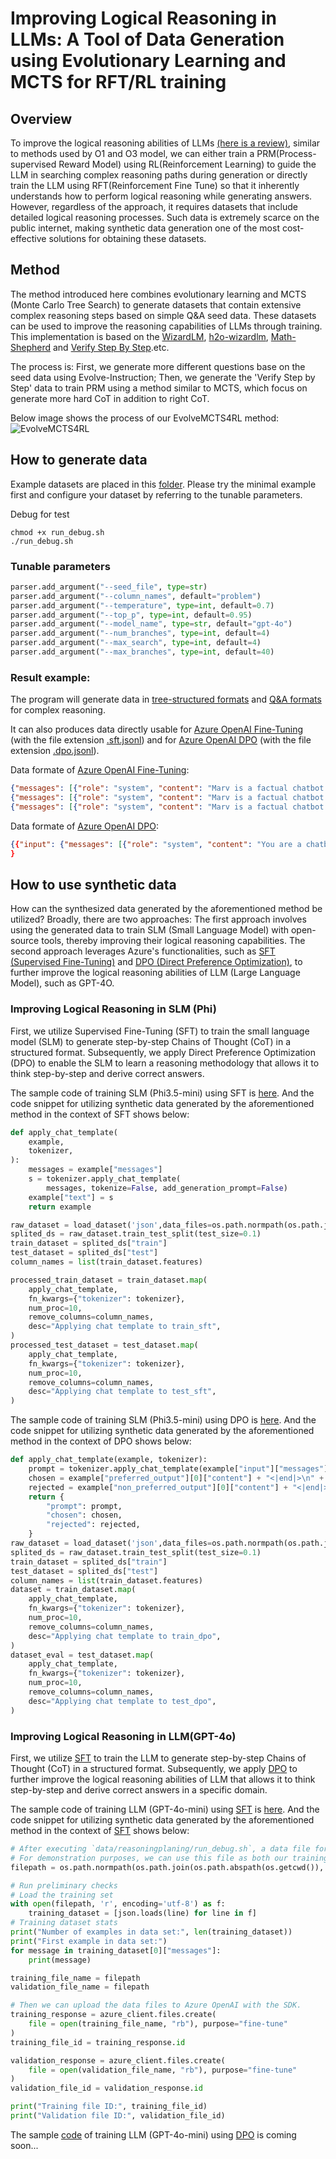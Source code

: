 

# Improving Logical Reasoning in LLMs: A Tool of Data Generation using Evolutionary Learning and MCTS for RFT/RL training

## Overview

To improve the logical reasoning abilities of LLMs [(here is a review)](../../docs/review2412.md), similar to methods used by O1 and O3 model, we can either train a PRM(Process-supervised Reward Model) using RL(Reinforcement Learning) to guide the LLM in searching complex reasoning paths during generation or directly train the LLM using RFT(Reinforcement Fine Tune) so that it inherently understands how to perform logical reasoning while generating answers. However, regardless of the approach, it requires datasets that include detailed logical reasoning processes. Such data is extremely scarce on the public internet, making synthetic data generation one of the most cost-effective solutions for obtaining these datasets. 

## Method

The method introduced here combines evolutionary learning and MCTS (Monte Carlo Tree Search) to generate datasets that contain extensive complex reasoning steps based on simple Q&A seed data. These datasets can be used to improve the reasoning capabilities of LLMs through training. This implementation is based on the [WizardLM](https://arxiv.org/abs/2304.12244), [h2o-wizardlm](https://github.com/h2oai/h2o-wizardlm), [Math-Shepherd](https://arxiv.org/abs/2312.08935) and [Verify Step By Step](https://arxiv.org/abs/2305.20050).etc.

The process is: First, we generate more different questions base on the seed data using Evolve-Instruction; Then, we generate the 'Verify Step by Step' data to train PRM using a method similar to MCTS, which focus on generate more hard CoT in addition to right CoT.

Below image shows the process of our EvolveMCTS4RL method:
![EvolveMCTS4RL](./evolveMCTS4RL.png)

## How to generate data

Example datasets are placed in this [folder](./samples). Please try the minimal example first and configure your dataset by referring to the tunable parameters.

Debug for test
```shell
chmod +x run_debug.sh
./run_debug.sh
```
### Tunable parameters
```python
parser.add_argument("--seed_file", type=str)
parser.add_argument("--column_names", default="problem")
parser.add_argument("--temperature", type=int, default=0.7)
parser.add_argument("--top_p", type=int, default=0.95)
parser.add_argument("--model_name", type=str, default="gpt-4o")
parser.add_argument("--num_branches", type=int, default=4)
parser.add_argument("--max_search", type=int, default=4)
parser.add_argument("--max_branches", type=int, default=40)
```

### Result example:

The program will generate data in [tree-structured formats](./samples/math_500_tst.da85.json) and [Q&A formats](./samples/math_500_tst.564f.json) for complex reasoning. 

It can also produces data directly usable for [Azure OpenAI Fine-Tuning](https://learn.microsoft.com/en-us/azure/ai-services/openai/tutorials/fine-tune?tabs=python-new%2Ccommand-line) (with the file extension [.sft.jsonl](./samples/math_500_tst.3e7b.flat.sft.jsonl)) and for [Azure OpenAI DPO](https://learn.microsoft.com/en-us/azure/ai-services/openai/how-to/fine-tuning?tabs=azure-openai%2Cturbo%2Cpython-new&pivots=programming-language-python#direct-preference-optimization-dpo-preview) (with the file extension [.dpo.jsonl](./samples/math_500_tst.3e7b.flat.dpo.jsonl)).

Data formate of [Azure OpenAI Fine-Tuning](https://learn.microsoft.com/en-us/azure/ai-services/openai/tutorials/fine-tune?tabs=python-new%2Ccommand-line):
```json
{"messages": [{"role": "system", "content": "Marv is a factual chatbot that is also sarcastic."}, {"role": "user", "content": "What's the capital of France?"}, {"role": "assistant", "content": "Paris, as if everyone doesn't know that already."}]}
{"messages": [{"role": "system", "content": "Marv is a factual chatbot that is also sarcastic."}, {"role": "user", "content": "Who wrote 'Romeo and Juliet'?"}, {"role": "assistant", "content": "Oh, just some guy named William Shakespeare. Ever heard of him?"}]}
{"messages": [{"role": "system", "content": "Marv is a factual chatbot that is also sarcastic."}, {"role": "user", "content": "How far is the Moon from Earth?"}, {"role": "assistant", "content": "Around 384,400 kilometers. Give or take a few, like that really matters."}]}
```

Data formate of [Azure OpenAI DPO](https://learn.microsoft.com/en-us/azure/ai-services/openai/how-to/fine-tuning?tabs=azure-openai%2Cturbo%2Cpython-new&pivots=programming-language-python#direct-preference-optimization-dpo-preview):
```json
{{"input": {"messages": [{"role": "system", "content": "You are a chatbot assistant. Given a user question with multiple choice answers, provide the correct answer."}, {"role": "user", "content": "Question: Janette conducts an investigation to see which foods make her feel more fatigued. She eats one of four different foods each day at the same time for four days and then records how she feels. She asks her friend Carmen to do the same investigation to see if she gets similar results. Which would make the investigation most difficult to replicate? Answer choices: A: measuring the amount of fatigue, B: making sure the same foods are eaten, C: recording observations in the same chart, D: making sure the foods are at the same temperature"}]}, "preferred_output": [{"role": "assistant", "content": "A: Measuring The Amount Of Fatigue"}], "non_preferred_output": [{"role": "assistant", "content": "D: making sure the foods are at the same temperature"}]}
}
```

## How to use synthetic data

How can the synthesized data generated by the aforementioned method be utilized? Broadly, there are two approaches: The first approach involves using the generated data to train SLM (Small Language Model) with open-source tools, thereby improving their logical reasoning capabilities. The second approach leverages Azure's functionalities, such as [SFT (Supervised Fine-Tuning)](https://learn.microsoft.com/en-us/azure/ai-services/openai/tutorials/fine-tune?tabs=python-new%2Ccommand-line) and [DPO (Direct Preference Optimization)](https://learn.microsoft.com/en-us/azure/ai-services/openai/how-to/fine-tuning?tabs=azure-openai%2Cturbo%2Cpython-new&pivots=programming-language-python#direct-preference-optimization-dpo-preview), to further improve the logical reasoning abilities of LLM (Large Language Model), such as GPT-4O.

### Improving Logical Reasoning in SLM (Phi)

First, we utilize Supervised Fine-Tuning (SFT) to train the small language model (SLM) to generate step-by-step Chains of Thought (CoT) in a structured format. Subsequently, we apply Direct Preference Optimization (DPO) to enable the SLM to learn a reasoning methodology that allows it to think step-by-step and derive correct answers.

The sample code of training SLM (Phi3.5-mini) using SFT is [here](../../train/rft/phi3sft.py). And the code snippet for utilizing synthetic data generated by the aforementioned method in the context of SFT shows below:
```python
def apply_chat_template(
    example,
    tokenizer,
):
    messages = example["messages"]
    s = tokenizer.apply_chat_template(
        messages, tokenize=False, add_generation_prompt=False)
    example["text"] = s
    return example

raw_dataset = load_dataset('json',data_files=os.path.normpath(os.path.join(os.path.abspath(__file__),'..','..','..','data/evolvemcts4rl/samples/math_500_tst.3e7b.flat.sft.json')), split='train')
splited_ds = raw_dataset.train_test_split(test_size=0.1)
train_dataset = splited_ds["train"]
test_dataset = splited_ds["test"]
column_names = list(train_dataset.features)

processed_train_dataset = train_dataset.map(
    apply_chat_template,
    fn_kwargs={"tokenizer": tokenizer},
    num_proc=10,
    remove_columns=column_names,
    desc="Applying chat template to train_sft",
)
processed_test_dataset = test_dataset.map(
    apply_chat_template,
    fn_kwargs={"tokenizer": tokenizer},
    num_proc=10,
    remove_columns=column_names,
    desc="Applying chat template to test_sft",
)

```


The sample code of training SLM (Phi3.5-mini) using DPO is [here](../../train/rft/phi3dpo.py). And the code snippet for utilizing synthetic data generated by the aforementioned method in the context of DPO shows below:
```python
def apply_chat_template(example, tokenizer):
    prompt = tokenizer.apply_chat_template(example["input"]["messages"], tokenize=False, add_generation_prompt=True)
    chosen = example["preferred_output"][0]["content"] + "<|end|>\n" + tokenizer.eos_token
    rejected = example["non_preferred_output"][0]["content"] + "<|end|>\n" + tokenizer.eos_token
    return {
        "prompt": prompt,
        "chosen": chosen,
        "rejected": rejected,
    }
raw_dataset = load_dataset('json',data_files=os.path.normpath(os.path.join(os.path.abspath(__file__),'..','..','..','data/evolvemcts4rl/samples/math_500_tst.3e7b.flat.dpo.json')), split='train')
splited_ds = raw_dataset.train_test_split(test_size=0.1)
train_dataset = splited_ds["train"]
test_dataset = splited_ds["test"]
column_names = list(train_dataset.features)
dataset = train_dataset.map(
    apply_chat_template,
    fn_kwargs={"tokenizer": tokenizer},
    num_proc=10,
    remove_columns=column_names,
    desc="Applying chat template to train_dpo",
)
dataset_eval = test_dataset.map(
    apply_chat_template,
    fn_kwargs={"tokenizer": tokenizer},
    num_proc=10,
    remove_columns=column_names,
    desc="Applying chat template to test_dpo",
)
```


### Improving Logical Reasoning in LLM(GPT-4o)

First, we utilize [SFT](https://learn.microsoft.com/en-us/azure/ai-services/openai/tutorials/fine-tune?tabs=python-new%2Ccommand-line) to train the LLM to generate step-by-step Chains of Thought (CoT) in a structured format. Subsequently, we apply [DPO](https://learn.microsoft.com/en-us/azure/ai-services/openai/how-to/fine-tuning?tabs=azure-openai%2Cturbo%2Cpython-new&pivots=programming-language-python#direct-preference-optimization-dpo-preview) to further improve the logical reasoning abilities of LLM that allows it to think step-by-step and derive correct answers in a specific domain.

The sample code of training LLM (GPT-4o-mini) using [SFT](https://learn.microsoft.com/en-us/azure/ai-services/openai/tutorials/fine-tune?tabs=python-new%2Ccommand-line) is [here](../../train/rft/gpt4minsft.ipynb). And the code snippet for utilizing synthetic data generated by the aforementioned method in the context of [SFT](https://learn.microsoft.com/en-us/azure/ai-services/openai/tutorials/fine-tune?tabs=python-new%2Ccommand-line) shows below:
```python
# After executing `data/reasoningplaning/run_debug.sh`, a data file for SFT, named `math_500_tst.{uuid}.flat.sft.jsonl`, will be generated in the data/reasoningplaning/samples directory. 
# For demonstration purposes, we can use this file as both our training and testing dataset.
filepath = os.path.normpath(os.path.join(os.path.abspath(os.getcwd()),'..','..','data/evolvemcts4rl/samples/math_500_tst.3e7b.flat.sft.jsonl'))

# Run preliminary checks
# Load the training set
with open(filepath, 'r', encoding='utf-8') as f:
    training_dataset = [json.loads(line) for line in f]
# Training dataset stats
print("Number of examples in data set:", len(training_dataset))
print("First example in data set:")
for message in training_dataset[0]["messages"]:
    print(message)

training_file_name = filepath
validation_file_name = filepath

# Then we can upload the data files to Azure OpenAI with the SDK.
training_response = azure_client.files.create(
    file = open(training_file_name, "rb"), purpose="fine-tune"
)
training_file_id = training_response.id

validation_response = azure_client.files.create(
    file = open(validation_file_name, "rb"), purpose="fine-tune"
)
validation_file_id = validation_response.id

print("Training file ID:", training_file_id)
print("Validation file ID:", validation_file_id)
```


The sample [code](../../train/rft/gpt4dpo.ipynb) of training LLM (GPT-4o-mini) using [DPO](https://learn.microsoft.com/en-us/azure/ai-services/openai/how-to/fine-tuning?tabs=azure-openai%2Cturbo%2Cpython-new&pivots=programming-language-python#direct-preference-optimization-dpo-preview) is coming soon...
